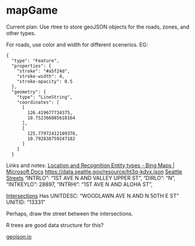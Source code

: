 # mapGame

Current plan: 
Use rtree to store geoJSON objects for the roads, zones, and other types. 


For roads, use color and width for different scenerios. 
EG: 
```
{
  "type": "Feature",
  "properties": {
    "stroke": "#a5f24d",
    "stroke-width": 4,
    "stroke-opacity": 0.5
  },
  "geometry": {
    "type": "LineString",
    "coordinates": [
      [
        126.419677734375,
        10.752366085618164
      ],
      [
        125.77972412109376,
        10.792838759247182
      ]
    ]
  }
```


Links and notes:
[Location and Recognition Entity types - Bing Maps | Microsoft Docs](https://docs.microsoft.com/en-us/bingmaps/rest-services/common-parameters-and-types/location-and-recognition-entity-types)
https://data.seattle.gov/resource/ht3q-kdvx.json
[Seattle Streets](https://data-seattlecitygis.opendata.arcgis.com/datasets/seattle-streets/api)
	“INTRLO”: “1ST AVE N AND VALLEY UPPER ST”,
            “DIRLO”: “N”,
            “INTKEYLO”: 28897,
            “INTRHI”: “1ST AVE N AND ALOHA ST”,

[Intersections](https://data-seattlecitygis.opendata.arcgis.com/datasets/intersections/api)
Has UNITDESC: “WOODLAWN AVE N AND N 50TH E ST”
        UNITID: “13331”

Perhaps, draw the street between the intersections. 

R trees are good data structure for this? 

[geojson.io](http://geojson.io/#map=18/47.66136/-122.31985)